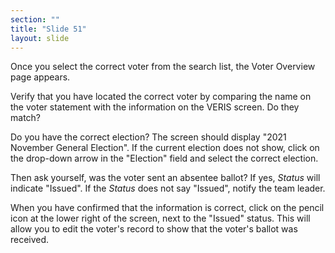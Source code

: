 ```yaml
---
section: ""
title: "Slide 51"
layout: slide
---
```


Once you select the correct voter from the search list, the Voter Overview page appears.

Verify that you have located the correct voter by comparing the name on the voter statement with the information on the VERIS screen. Do they match?

Do you have the correct election? The screen should display "2021 November General Election". If the current election does not show, click on the drop-down arrow in the "Election" field and select the correct election.

Then ask yourself, was the voter sent an absentee ballot? If yes, _Status_ will indicate "Issued". If the _Status_ does not say "Issued", notify the team leader.

When you have confirmed that the information is correct, click on the pencil icon at the lower right of the screen, next to the "Issued" status. This will allow you to edit the voter's record to show that the voter's ballot was received.
